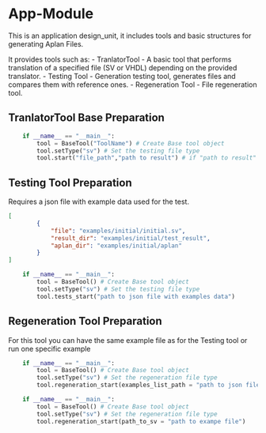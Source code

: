 # App-Module


This is an application design_unit, it includes tools and basic structures for generating Aplan Files.

It provides tools such as:
    - TranlatorTool - A basic tool that performs translation of a specified file (SV or VHDL) depending on the provided translator.
    - Testing Tool - Generation testing tool, generates files and compares them with reference ones.
    - Regeneration Tool - File regeneration tool.

## TranlatorTool Base Preparation
```python
    if __name__ == "__main__":
        tool = BaseTool("ToolName") # Create Base tool object
        tool.setType("sv") # Set the testing file type
        tool.start("file_path","path to result") # if "path to result" not specified , tool create default "result" folder

```

## Testing Tool Preparation


Requires a json file with example data used for the test.

```json
[
        {
            "file": "examples/initial/initial.sv",
            "result_dir": "examples/initial/test_result",
            "aplan_dir": "examples/initial/aplan"
        }
]
```


```python
    if __name__ == "__main__":
        tool = BaseTool() # Create Base tool object
        tool.setType("sv") # Set the testing file type
        tool.tests_start("path to json file with examples data")
```


## Regeneration Tool  Preparation

For this tool you can have the same example file as for the Testing tool or run one specific example

```python
    if __name__ == "__main__":
        tool = BaseTool() # Create Base tool object
        tool.setType("sv") # Set the regeneration file type
        tool.regeneration_start(examples_list_path = "path to json file with examples data", )
```

```python
    if __name__ == "__main__":
        tool = BaseTool() # Create Base tool object
        tool.setType("sv") # Set the regeneration file type
        tool.regeneration_start(path_to_sv = "path to exampe file")
```